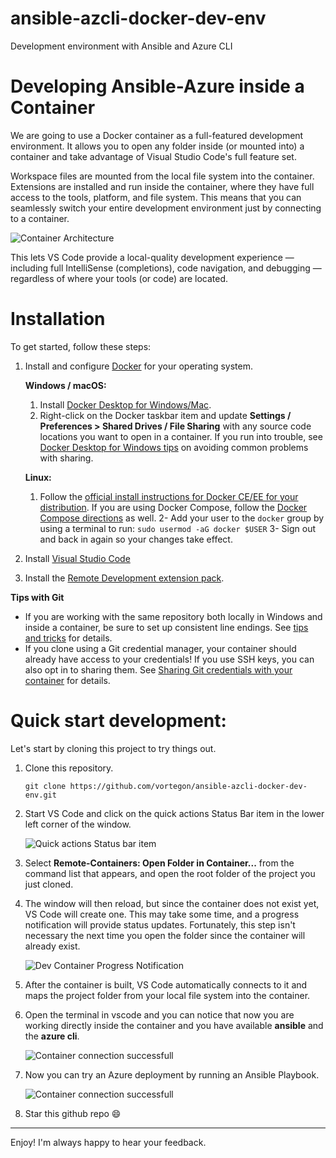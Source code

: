 # ansible-azcli-docker-dev-env
Development environment with Ansible and Azure CLI

# Developing Ansible-Azure inside a Container

We are going to use a Docker container as a full-featured development environment. It allows you to open any folder inside (or mounted into) a container and take advantage of Visual Studio Code's full feature set.

Workspace files are mounted from the local file system into the container. Extensions are installed and run inside the container, where they have full access to the tools, platform, and file system. This means that you can seamlessly switch your entire development environment just by connecting to a container.

<IMG  src="https://code.visualstudio.com/assets/docs/remote/containers/architecture-containers.png"  alt="Container Architecture"/>

This lets VS Code provide a local-quality development experience — including full IntelliSense (completions), code navigation, and debugging — regardless of where your tools (or code) are located.

# Installation

To get started, follow these steps:

1. Install and configure [Docker](https://www.docker.com/get-started) for your operating system.

    **Windows / macOS:**
    1. Install [Docker Desktop for Windows/Mac](https://www.docker.com/products/docker-desktop).
    2. Right-click on the Docker taskbar item and update **Settings / Preferences > Shared Drives / File Sharing** with any source code locations you want to open in a container. If you run into trouble, see [Docker Desktop for Windows tips](https://code.visualstudio.com/docs/remote/troubleshooting#_docker-desktop-for-windows-tips) on avoiding common problems with sharing.

    **Linux:**
    1. Follow the [official install instructions for Docker CE/EE for your distribution](https://docs.docker.com/install/#supported-platforms). If you are using Docker Compose, follow the [Docker Compose directions](https://docs.docker.com/compose/install/) as well.
    2- Add your user to the `docker` group by using a terminal to run: `sudo usermod -aG docker $USER`
    3- Sign out and back in again so your changes take effect.

2. Install [Visual Studio Code](https://code.visualstudio.com/)
3. Install the [Remote Development extension pack](https://aka.ms/vscode-remote/download/extension).

**Tips with Git**
- If you are working with the same repository both locally in Windows and inside a container, be sure to set up consistent line endings. See [tips and tricks](https://code.visualstudio.com/docs/remote/troubleshooting#_resolving-git-line-ending-issues-in-containers-resulting-in-many-modified-files) for details.
- If you clone using a Git credential manager, your container should already have access to your credentials! If you use SSH keys, you can also opt in to sharing them. See [Sharing Git credentials with your container](https://code.visualstudio.com/docs/remote/containers#_sharing-git-credentials-with-your-container) for details.

# Quick start development:
Let's start by cloning this project to try things out.

1. Clone this repository.

    `git clone https://github.com/vortegon/ansible-azcli-docker-dev-env.git`

2. Start VS Code and click on the quick actions Status Bar item in the lower left corner of the window.

    <IMG  src="https://code.visualstudio.com/assets/docs/remote/common/remote-dev-status-bar.png"  alt="Quick actions Status bar item"/>

3. Select **Remote-Containers: Open Folder in Container...** from the command list that appears, and open the root folder of the project you just cloned.

4. The window will then reload, but since the container does not exist yet, VS Code will create one. This may take some time, and a progress notification will provide status updates. Fortunately, this step isn't necessary the next time you open the folder since the container will already exist.

   <IMG  src="https://code.visualstudio.com/assets/docs/remote/containers/dev-container-progress.png"  alt="Dev Container Progress Notification"/>

5. After the container is built, VS Code automatically connects to it and maps the project folder from your local file system into the container.

6. Open the terminal in vscode and you can notice that now you are working directly inside the container and you have available **ansible** and the **azure cli**.

    <IMG  src="https://raw.githubusercontent.com/vortegon/ansible-azcli-docker-dev-env/master/doc/assets/6.png"  alt="Container connection successfull"/>

7. Now you can try an Azure deployment by running an Ansible Playbook.

    <IMG  src="https://raw.githubusercontent.com/vortegon/ansible-azcli-docker-dev-env/master/doc/assets/7.png"  alt="Container connection successfull"/>

8. Star this github repo :smile:

-------------

Enjoy!
I'm always happy to hear your feedback.
